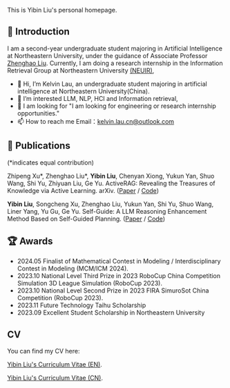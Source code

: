This is Yibin Liu's personal homepage.

## 📖 Introduction

I am a second-year undergraduate student majoring in Artificial Intelligence at Northeastern University, under the guidance of Associate Professor [Zhenghao Liu](https://edwardzh.github.io/). Currently, I am doing a research internship in the Information Retrieval Group at Northeastern University [(NEUIR)](https://neuir.github.io/), 

- 👋 Hi, I’m Kelvin Lau, an undergraduate student majoring in artificial intelligence at Northeastern University(China).
- 👀 I’m interested LLM, NLP, HCI and Information retrieval, 
- 🌱 I am looking for "I am looking for engineering or research internship opportunities."
- 📫 How to reach me Email：kelvin.lau.cn@outlook.com


## 📝 Publications
(*indicates equal contribution)

Zhipeng Xu\*, Zhenghao Liu\*, **Yibin Liu**, Chenyan Xiong, Yukun Yan, Shuo Wang, Shi Yu, Zhiyuan Liu, Ge Yu. ActiveRAG: Revealing the Treasures of Knowledge via Active Learning. arXiv. ([Paper](https://arxiv.org/abs/2402.13547) / [Code](https://github.com/OpenMatch/ActiveRAG))

**Yibin Liu**, Songcheng Xu, Zhenghao Liu, Yukun Yan, Shi Yu, Shuo Wang, Liner Yang, Yu Gu, Ge Yu. Self-Guide: A LLM Reasoning Enhancement Method Based on Self-Guided Planning. ([Paper](https://openreview.net/pdf?id=7tUf4zqmkV) / [Code](https://github.com/10-OASIS-01/Self-Guide))

## 🏆 Awards

- 2024.05 Finalist of Mathematical Contest in Modeling / Interdisciplinary Contest in Modeling (MCM/ICM 2024).
- 2023.10 National Level Third Prize in 2023 RoboCup China Competition Simulation 3D League Simulation (RoboCup 2023).
- 2023.10 National Level Second Prize in 2023 FIRA SimuroSot China Competition (RoboCup 2023).
- 2023.11 Future Technology Taihu Scholarship
- 2023.09 Excellent Student Scholarship in Northeastern University

  
## CV
You can find my CV here: 

[Yibin Liu's Curriculum Vitae (EN)](https://github.com/10-OASIS-01/10-OASIS-01.github.io/blob/master/assets/kelvin-lau.pdf).

[Yibin Liu's Curriculum Vitae (CN)](https://github.com/10-OASIS-01/10-OASIS-01.github.io/blob/master/assets/yibinliu_cn.pdf).

<!---
10-OASIS-01/10-OASIS-01 is a ✨ special ✨ repository because its `README.md` (this file) appears on your GitHub profile.
You can click the Preview link to take a look at your changes.
--->
